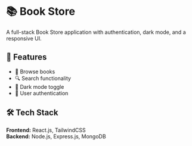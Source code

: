 # 📚 Book Store

A full-stack Book Store application with authentication, dark mode, and a responsive UI.

## 🚀 Features
- 📖 Browse books
- 🔍 Search functionality
- 🌙 Dark mode toggle
- 🔑 User authentication
## 🛠️ Tech Stack
**Frontend:** React.js, TailwindCSS  
**Backend:** Node.js, Express.js, MongoDB 
